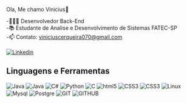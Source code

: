 Ola, Me chamo Vinicius👋

-🧑🏾‍💻 Desenvolvedor Back-End</br>
-📚 Estudante de Analise e Desenvolvimento de Sistemas FATEC-SP </br>
-📫 Contato: viniciuscerqueira070@gmail.com </br>
</br>
[![Linkedin](https://img.shields.io/badge/LinkedIn-0077B5?style=for-the-badge&logo=linkedin&logoColor=white)](https://www.linkedin.com/in/vinicius-cerqueira-293062207)

## Linguagens e Ferramentas
<div style="display: inline_block">
    <img align="center" alt="Java" src="https://img.shields.io/badge/Java-ED8B00?style=for-the-badge&logo=openjdk&logoColor=white"/>
    <img align="center" alt="Java" src="https://img.shields.io/badge/Spring-6DB33F?style=for-the-badge&logo=spring&logoColor=white"/>
    <img align="center" alt="C#" src="https://img.shields.io/badge/.NET-5C2D91?style=for-the-badge&logo=.net&logoColor=white"/>
    <img align="center" alt="Python" src="https://img.shields.io/badge/Python-3776AB?style=for-the-badge&logo=python&logoColor=white"/>
    <img align="center" alt="C" src="https://img.shields.io/badge/C-00599C?style=for-the-badge&logo=c&logoColor=white"/>
    <img align="center" alt="html5" src="https://img.shields.io/badge/HTML5-E34F26?style=for-the-badge&logo=html5&logoColor=white"/>
    <img align="center" alt="CSS3" src="https://img.shields.io/badge/CSS3-1572B6?style=for-the-badge&logo=css3&logoColor=white"/>
    <img align="center" alt="CSS3" src="https://img.shields.io/badge/JavaScript-F7DF1E?style=for-the-badge&logo=javascript&logoColor=black"/>
    <img align="center" alt="Linux" src="https://img.shields.io/badge/Linux-FCC624?style=for-the-badge&logo=linux&logoColor=black"/>
    <img align="center" alt="Mysql" src="https://img.shields.io/badge/MySQL-00000F?style=for-the-badge&logo=mysql&logoColor=white"/>
    <img align="center" alt="Postgre" src="https://img.shields.io/badge/PostgreSQL-316192?style=for-the-badge&logo=postgresql&logoColor=white"/>
    <img align="center" alt="GIT" src="https://img.shields.io/badge/GIT-E44C30?style=for-the-badge&logo=git&logoColor=white"/>
     <img align="center" alt="GITHUB" src="https://img.shields.io/badge/GitHub-100000?style=for-the-badge&logo=github&logoColor=white"/>
</div>
